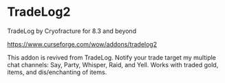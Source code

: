 # TradeLog2
TradeLog by Cryofracture for 8.3 and beyond


https://www.curseforge.com/wow/addons/tradelog2

This addon is revived from TradeLog. Notify your trade target my multiple chat channels: Say, Party, Whisper, Raid, and Yell.
Works with traded gold, items, and dis/enchanting of items.